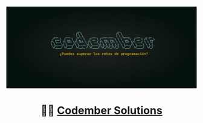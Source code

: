 <div align="center">

![Codember](./codember.webp)

# :technologist: [Codember Solutions](https://codember.dev)

</div>
